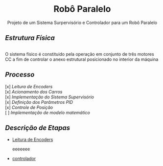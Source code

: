 <h1 align='center'>Robô Paralelo</h1>
<p align='center'>Projeto de um Sistema Surpervisório e Controlador para um Robô Paralelo</p>

<h2><i>Estrutura Física</i></h2>
<img>
<p>O sistema físico é constituido pela operação em conjunto de três motores CC a fim de controlar o anexo estrutural posicionado no interior da máquina</p>

<h2><i>Processo</i></h2>
<span>[x] <i>Leitura de Encoders</i></span><br>
<span>[x] <i>Acionamento dos Carros</i></span><br>
<span>[x] <i>Implementação do Sistema Supervisório</i></span><br>
<span>[x] <i>Definição dos Parâmetros PID</i></span><br>
<span>[x] <i>Controle de Posição</i></span><br>
<span>[ ] <i>Implementação de modelo matemático</i></span><br>

<h2><i>Descrição de Etapas</i></h2>
<ul>
  <li>
    <a href='./BIBLIOTECAS/ENCODER'>Leitura de Encoders</a>
    <p>eeeeeee</p>
  </li>
  <li>
    <a href='./Controlador'>controlador</a>
    <p></p>
  </li>
<ul>

